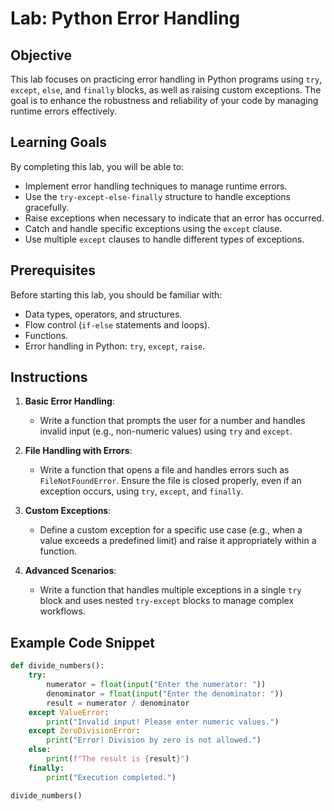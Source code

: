 # Lab: Python Error Handling

## Objective

This lab focuses on practicing error handling in Python programs using `try`, `except`, `else`, and `finally` blocks, as well as raising custom exceptions. The goal is to enhance the robustness and reliability of your code by managing runtime errors effectively.

## Learning Goals

By completing this lab, you will be able to:

- Implement error handling techniques to manage runtime errors.
- Use the `try-except-else-finally` structure to handle exceptions gracefully.
- Raise exceptions when necessary to indicate that an error has occurred.
- Catch and handle specific exceptions using the `except` clause.
- Use multiple `except` clauses to handle different types of exceptions.

## Prerequisites

Before starting this lab, you should be familiar with:

- Data types, operators, and structures.
- Flow control (`if-else` statements and loops).
- Functions.
- Error handling in Python: `try`, `except`, `raise`.

## Instructions

1. **Basic Error Handling**:
   - Write a function that prompts the user for a number and handles invalid input (e.g., non-numeric values) using `try` and `except`.

2. **File Handling with Errors**:
   - Write a function that opens a file and handles errors such as `FileNotFoundError`. Ensure the file is closed properly, even if an exception occurs, using `try`, `except`, and `finally`.

3. **Custom Exceptions**:
   - Define a custom exception for a specific use case (e.g., when a value exceeds a predefined limit) and raise it appropriately within a function.

4. **Advanced Scenarios**:
   - Write a function that handles multiple exceptions in a single `try` block and uses nested `try-except` blocks to manage complex workflows.

## Example Code Snippet

```python
def divide_numbers():
    try:
        numerator = float(input("Enter the numerator: "))
        denominator = float(input("Enter the denominator: "))
        result = numerator / denominator
    except ValueError:
        print("Invalid input! Please enter numeric values.")
    except ZeroDivisionError:
        print("Error! Division by zero is not allowed.")
    else:
        print(f"The result is {result}")
    finally:
        print("Execution completed.")

divide_numbers()
